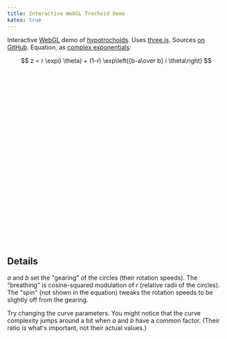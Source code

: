 ```yaml
---
title: Interactive WebGL Trochoid Demo
katex: true
---
```


Interactive [WebGL](https://en.wikipedia.org/wiki/WebGL) demo of [hypotrochoids](https://en.wikipedia.org/wiki/Hypotrochoid).
Uses [three.js](https://threejs.org/).
Sources [on GitHub](https://github.com/argonblue/argonblue.github.io/blob/main/assets/troch-webgl.js).
Equation, as [complex exponentials](https://en.wikipedia.org/wiki/Euler%27s_formula):

$$
z = r \exp(i \theta) + (1-r) \exp\left({b-a\over b} i \theta\right)
$$

<style>
    .lil-gui { --name-width: 25%; }
    .lil-gui.root { position: absolute; top: 0px; right: 0px; }
    div.gl-container { position: relative; top: 0px; left: 0px; width: 100%; z-index: 9000; }
    canvas.gl-container { display: block; width: 100%; }
    @media (min-height: 500px) {
      canvas.gl-container { min-height: 400px; }
    }
    @media (min-width: 600px) {
      .lil-gui.root { --width: 200px; }
    }
</style>
<div class="gl-container">
    <canvas class="gl-container" style="display: block"></canvas>
</div>
<script async src="https://unpkg.com/es-module-shims@1.5.4/dist/es-module-shims.js"></script>
<script type="importmap">
  {
    "imports": {
      "three": "https://unpkg.com/three@0.139/build/three.module.js"
    }
  }
</script>
<script src="https://unpkg.com/mathjs@10.5.0/lib/browser/math.js"></script>
<script type="module" src="/assets/troch-webgl.js"></script>

## Details

$a$ and $b$ set the "gearing" of the circles (their rotation speeds).
The "breathing" is cosine-squared modulation of $r$ (relative radii of the circles).
The "spin" (not shown in the equation) tweaks the rotation speeds to be slightly off from the gearing.

Try changing the curve parameters.
You might notice that the curve complexity jumps around a bit when $a$ and $b$ have a common factor.
(Their ratio is what's important, not their actual values.)
